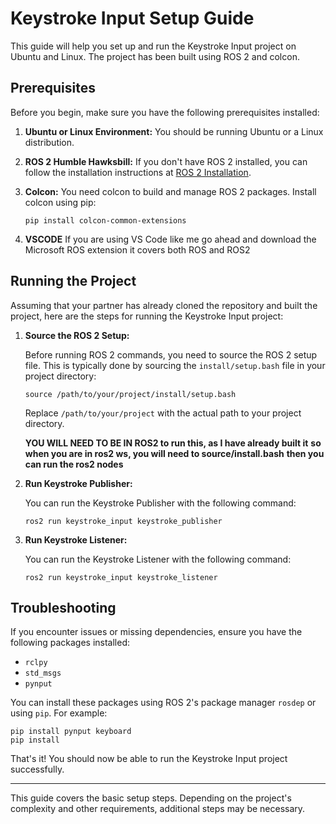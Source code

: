# Keystroke Input Setup Guide

This guide will help you set up and run the Keystroke Input project on Ubuntu and Linux. The project has been built using ROS 2 and colcon.

## Prerequisites

Before you begin, make sure you have the following prerequisites installed:

1. **Ubuntu or Linux Environment:** You should be running Ubuntu or a Linux distribution.

2. **ROS 2 Humble Hawksbill:** If you don't have ROS 2 installed, you can follow the installation instructions at [ROS 2 Installation](https://index.ros.org/doc/ros2/Installation/Humble/).

3. **Colcon:** You need colcon to build and manage ROS 2 packages. Install colcon using pip:

   ```
   pip install colcon-common-extensions
   ```

4. **VSCODE** If you are using VS Code like me go ahead and download the Microsoft ROS extension it covers both ROS and ROS2

## Running the Project

Assuming that your partner has already cloned the repository and built the project, here are the steps for running the Keystroke Input project:

1. **Source the ROS 2 Setup:**

   Before running ROS 2 commands, you need to source the ROS 2 setup file. This is typically done by sourcing the `install/setup.bash` file in your project directory:

   ```
   source /path/to/your/project/install/setup.bash
   ```

   Replace `/path/to/your/project` with the actual path to your project directory.

   **YOU WILL NEED TO BE IN ROS2 to run this, as I have already built it**
   **so when you are in ros2 ws, you will need to source/install.bash**
   **then you can run the ros2 nodes**

2. **Run Keystroke Publisher:**

   You can run the Keystroke Publisher with the following command:

   ```
   ros2 run keystroke_input keystroke_publisher
   ```

3. **Run Keystroke Listener:**

   You can run the Keystroke Listener with the following command:

   ```
   ros2 run keystroke_input keystroke_listener
   ```

## Troubleshooting

If you encounter issues or missing dependencies, ensure you have the following packages installed:

- `rclpy`
- `std_msgs`
- `pynput`

You can install these packages using ROS 2's package manager `rosdep` or using `pip`. For example:

```
pip install pynput keyboard
pip install 
```

That's it! You should now be able to run the Keystroke Input project successfully.

---

This guide covers the basic setup steps. Depending on the project's complexity and other requirements, additional steps may be necessary.